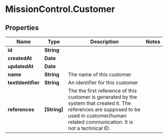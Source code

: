 # MissionControl.Customer

## Properties
Name | Type | Description | Notes
------------ | ------------- | ------------- | -------------
**id** | **String** |  | 
**createdAt** | **Date** |  | 
**updatedAt** | **Date** |  | 
**name** | **String** | The name of this customer | 
**textIdentifier** | **String** | An identifier for this customer | 
**references** | **[String]** | The the first reference of this customer is generated by the system that created it. The references are supposed to be used in customer/human related communication. It is not a technical ID. | 
